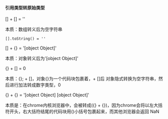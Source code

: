 #### 引用类型转原始类型

[] + [] = ''

本质：数组转义后为空字符串

`[].toString() = ''`



[] + {} = '[object Object]'

本质：对象转义后为'[object Object]'



{} + [] = 0

本质：{}; + []，对象{}为一个代码块包裹着，+ []后 对象隐式转换为空字符串，然后进行加法转成数字类型，0



{} + {} = '[object Object] [object Object]'

本质是：在chrome内核浏览器中，会被转成({} + {})，因为chrome会将以左大括符开头，右大括符结尾的代码块用()小括号包裹起来，而其他浏览器会返回 NaN
